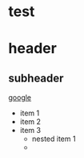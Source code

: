 # test

# header
## subheader

[google](https://www.google.com)

- item 1
- item 2
- item 3
  - nested item 1
  -  
